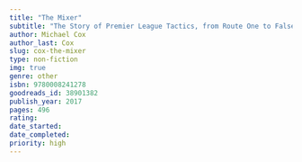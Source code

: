 ```yaml
---
title: "The Mixer"
subtitle: "The Story of Premier League Tactics, from Route One to False Nines"
author: Michael Cox
author_last: Cox
slug: cox-the-mixer
type: non-fiction
img: true
genre: other
isbn: 9780008241278
goodreads_id: 38901382
publish_year: 2017
pages: 496
rating: 
date_started:
date_completed:
priority: high
---
```

